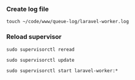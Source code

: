 ### Create log file

```
touch ~/code/www/queue-log/laravel-worker.log
```

### Reload supervisor

```
sudo supervisorctl reread

sudo supervisorctl update

sudo supervisorctl start laravel-worker:*
```
